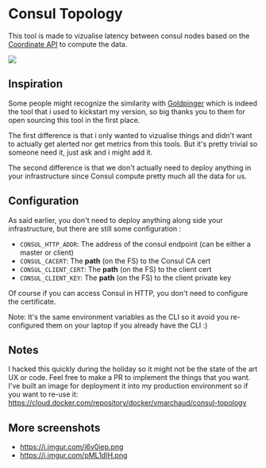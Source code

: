 # Consul Topology

This tool is made to vizualise latency between consul nodes based on the [Coordinate API](https://www.consul.io/docs/internals/coordinates.html) to compute the data.


![](https://i.imgur.com/j6v0iep.png)


## Inspiration

Some people might recognize the similarity with [Goldpinger](https://github.com/bloomberg/goldpinger) which is indeed the tool that i used to kickstart my version, so big thanks you to them for open sourcing this tool in the first place.

The first difference is that i only wanted to vizualise things and didn't want to actually get alerted nor get metrics from this tools. But it's pretty trivial so someone need it, just ask and i might add it.

The second difference is that we don't actually need to deploy anything in your infrastructure since Consul compute pretty much all the data for us.

## Configuration

As said earlier, you don't need to deploy anything along side your infrastructure, but there are still some configuration :

- `CONSUL_HTTP_ADDR`: The address of the consul endpoint (can be either a master or client)
- `CONSUL_CACERT`: The **path** (on the FS) to the Consul CA cert
- `CONSUL_CLIENT_CERT`: The **path** (on the FS) to the client cert
- `CONSUL_CLIENT_KEY`: The **path** (on the FS) to the client private key

Of course if you can access Consul in HTTP, you don't need to configure the certificate.

Note: It's the same environment variables as the CLI so it avoid you re-configured them on your laptop if you already have the CLI :)

## Notes

I hacked this quickly during the holiday so it might not be the state of the art UX or code. Feel free to make a PR to implement the things that you want.
I've built an image for deployment it into my production environment so if you want to re-use it: https://cloud.docker.com/repository/docker/vmarchaud/consul-topology

## More screenshots
- https://i.imgur.com/j6v0iep.png
- https://i.imgur.com/pML1dIH.png
